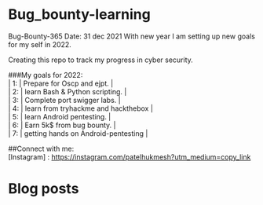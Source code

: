 # Bug_bounty-learning
Bug-Bounty-365
Date: 31 dec 2021
With new year I am setting up new goals for my self in 2022.

Creating this repo to track my progress in cyber security.<br/>

###My goals for 2022:<br/>
      |  1: | Prepare for Oscp and ejpt.             | <br/>
      |  2: | learn Bash & Python scripting.         |  <br/>
      |  3: | Complete port swigger labs.            | <br/>
      |  4: | learn from tryhackme and hackthebox    |  <br/>
      |  5: | learn Android pentesting.              |  <br/>
      |  6: | Earn 5k$ from bug bounty.              |  <br/>
      |  7: |  getting hands on Android-pentesting   |<br/>

##Connect with me: <br/>
[Instagram] : https://instagram.com/patelhukmesh?utm_medium=copy_link


# Blog posts
<!-- BLOG-POST-LIST:START -->
<!-- BLOG-POST-LIST:END -->



